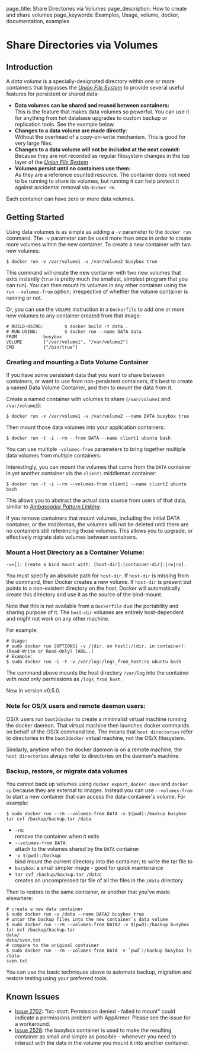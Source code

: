 page_title: Share Directories via Volumes
page_description: How to create and share volumes
page_keywords: Examples, Usage, volume, docker, documentation, examples

# Share Directories via Volumes

## Introduction

A *data volume* is a specially-designated directory within one or more
containers that bypasses the [*Union File
System*](/terms/layer/#ufs-def) to provide several useful features for
persistent or shared data:

 - **Data volumes can be shared and reused between containers:**  
   This is the feature that makes data volumes so powerful. You can
   use it for anything from hot database upgrades to custom backup or
   replication tools. See the example below.
 - **Changes to a data volume are made directly:**  
   Without the overhead of a copy-on-write mechanism. This is good for
   very large files.
 - **Changes to a data volume will not be included at the next commit:**  
   Because they are not recorded as regular filesystem changes in the
   top layer of the [*Union File System*](/terms/layer/#ufs-def)
 - **Volumes persist until no containers use them:**  
   As they are a reference counted resource. The container does not need to be
   running to share its volumes, but running it can help protect it
   against accidental removal via `docker rm`.

Each container can have zero or more data volumes.

## Getting Started

Using data volumes is as simple as adding a `-v` parameter to the
`docker run` command. The `-v` parameter can be used more than once in
order to create more volumes within the new container. To create a new
container with two new volumes:

    $ docker run -v /var/volume1 -v /var/volume2 busybox true

This command will create the new container with two new volumes that
exits instantly (`true` is pretty much the smallest, simplest program
that you can run). You can then mount its volumes in any other container
using the `run` `--volumes-from` option; irrespective of whether the
volume container is running or not.

Or, you can use the `VOLUME` instruction in a `Dockerfile` to add one or
more new volumes to any container created from that image:

    # BUILD-USING:        $ docker build -t data .
    # RUN-USING:          $ docker run --name DATA data
    FROM          busybox
    VOLUME        ["/var/volume1", "/var/volume2"]
    CMD           ["/bin/true"]

### Creating and mounting a Data Volume Container

If you have some persistent data that you want to share between
containers, or want to use from non-persistent containers, it's best to
create a named Data Volume Container, and then to mount the data from
it.

Create a named container with volumes to share (`/var/volume1` and
`/var/volume2`):

    $ docker run -v /var/volume1 -v /var/volume2 --name DATA busybox true

Then mount those data volumes into your application containers:

    $ docker run -t -i --rm --from DATA --name client1 ubuntu bash

You can use multiple `-volumes-from` parameters to bring together
multiple data volumes from multiple containers.

Interestingly, you can mount the volumes that came from the `DATA`
container in yet another container via the `client1` middleman
container:

    $ docker run -t -i --rm --volumes-from client1 --name client2 ubuntu bash

This allows you to abstract the actual data source from users of that
data, similar to [*Ambassador Pattern Linking*](
../ambassador_pattern_linking/#ambassador-pattern-linking).

If you remove containers that mount volumes, including the initial DATA
container, or the middleman, the volumes will not be deleted until there
are no containers still referencing those volumes. This allows you to
upgrade, or effectively migrate data volumes between containers.

### Mount a Host Directory as a Container Volume:

    -v=[]: Create a bind mount with: [host-dir]:[container-dir]:[rw|ro].

You must specify an absolute path for `host-dir`. If `host-dir` is
missing from the command, then Docker creates a new volume. If
`host-dir` is present but points to a non-existent directory on the
host, Docker will automatically create this directory and use it as the
source of the bind-mount.

Note that this is not available from a `Dockerfile` due the portability
and sharing purpose of it. The `host-dir` volumes are entirely
host-dependent and might not work on any other machine.

For example:

    # Usage:
    # sudo docker run [OPTIONS] -v /(dir. on host):/(dir. in container):(Read-Write or Read-Only) [ARG..]
    # Example:
    $ sudo docker run -i -t -v /var/log:/logs_from_host:ro ubuntu bash

The command above mounts the host directory `/var/log` into the
container with *read only* permissions as `/logs_from_host`.

New in version v0.5.0.

### Note for OS/X users and remote daemon users:

OS/X users run `boot2docker` to create a minimalist virtual machine
running the docker daemon. That virtual machine then launches docker
commands on behalf of the OS/X command line. The means that `host
directories` refer to directories in the `boot2docker` virtual machine,
not the OS/X filesystem.

Similarly, anytime when the docker daemon is on a remote machine, the
`host directories` always refer to directories on the daemon's machine.

### Backup, restore, or migrate data volumes

You cannot back up volumes using `docker export`, `docker save` and
`docker cp` because they are external to images. Instead you can use
`--volumes-from` to start a new container that can access the
data-container's volume. For example:

    $ sudo docker run --rm --volumes-from DATA -v $(pwd):/backup busybox tar cvf /backup/backup.tar /data

 - `-rm`:  
   remove the container when it exits
 - `--volumes-from DATA`:  
   attach to the volumes shared by the `DATA` container
 - `-v $(pwd):/backup`:  
   bind mount the current directory into the container; to write the tar file to
 - `busybox`:
   a small simpler image - good for quick maintenance
 - `tar cvf /backup/backup.tar /data`:  
   creates an uncompressed tar file of all the files in the `/data` directory

Then to restore to the same container, or another that you've made
elsewhere:

    # create a new data container
    $ sudo docker run -v /data --name DATA2 busybox true
    # untar the backup files into the new container᾿s data volume
    $ sudo docker run --rm --volumes-from DATA2 -v $(pwd):/backup busybox tar xvf /backup/backup.tar
    data/
    data/sven.txt
    # compare to the original container
    $ sudo docker run --rm --volumes-from DATA -v `pwd`:/backup busybox ls /data
    sven.txt

You can use the basic techniques above to automate backup, migration and
restore testing using your preferred tools.

## Known Issues

 - [Issue 2702](https://github.com/dotcloud/docker/issues/2702):
    "lxc-start: Permission denied - failed to mount" could indicate a
    permissions problem with AppArmor. Please see the issue for a
    workaround.
 - [Issue 2528](https://github.com/dotcloud/docker/issues/2528): the
    busybox container is used to make the resulting container as small
    and simple as possible - whenever you need to interact with the data
    in the volume you mount it into another container.
